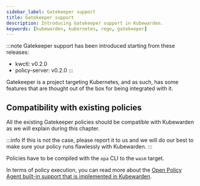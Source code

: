 ```yaml
---
sidebar_label: Gatekeeper support
title: Gatekeeper support
description: Introducing Gatekeeper support in Kubewarden.
keywords: [kubewarden, kubernetes, rego, gatekeeper]
---
```


:::note
Gatekeeper support has been introduced starting from these releases:

  * kwctl: v0.2.0
  * policy-server: v0.2.0
:::

Gatekeeper is a project targeting Kubernetes, and as such, has some
features that are thought out of the box for being integrated with it.

## Compatibility with existing policies

All the existing Gatekeeper policies should be compatible with
Kubewarden as we will explain during this chapter.

:::info
If this is not the case, please report it to us and we
will do our best to make sure your policy runs flawlessly with
Kubewarden.
:::

Policies have to be compiled with the `opa` CLI to the `wasm` target.

In terms of policy execution, you can read more about the [Open Policy
Agent built-in support that is implemented in
Kubewarden](../builtin-support).
